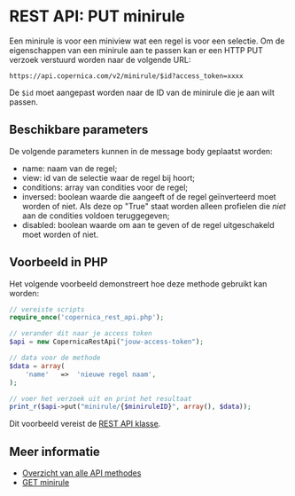 # REST API: PUT minirule

Een minirule is voor een miniview wat een regel is voor een selectie. 
Om de eigenschappen van een minirule aan te passen kan er een HTTP PUT 
verzoek verstuurd worden naar de volgende URL:

`https://api.copernica.com/v2/minirule/$id?access_token=xxxx`

De `$id` moet aangepast worden naar de ID van de minirule die je aan wilt passen.

## Beschikbare parameters

De volgende parameters kunnen in de message body geplaatst worden:

- name: 		naam van de regel;
- view: 		id van de selectie waar de regel bij hoort;
- conditions: 	array van condities voor de regel;
- inversed: 	boolean waarde die aangeeft of de regel geïnverteerd moet worden of niet. Als deze op "True" staat worden alleen profielen die *niet* aan de condities voldoen teruggegeven;
- disabled: 	boolean waarde om aan te geven of de regel uitgeschakeld moet worden of niet.

## Voorbeeld in PHP

Het volgende voorbeeld demonstreert hoe deze methode gebruikt kan worden:

```php
// vereiste scripts
require_once('copernica_rest_api.php');

// verander dit naar je access token
$api = new CopernicaRestApi("jouw-access-token");

// data voor de methode
$data = array(
	'name'   =>  'nieuwe regel naam',
);

// voer het verzoek uit en print het resultaat
print_r($api->put("minirule/{$miniruleID}", array(), $data));
```

Dit voorbeeld vereist de [REST API klasse](rest-php).

## Meer informatie 

- [Overzicht van alle API methodes](rest-api)
- [GET minirule](./rest-get-minirule)
